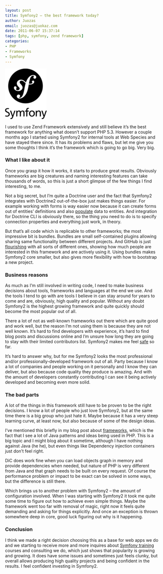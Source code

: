 ```yaml
---
layout: post
title: Symfony2 – the best framework today?
author: Juozas
email: juozas@juokaz.com
date: 2011-06-07 15:37:14
tags: [php, symfony, zend framework]
categories:
- PHP
- Frameworks
- Symfony
---
```


<div class="alignright" ><img src="/media/symfony2.png" alt="Symfony2" class="noborder"></div>

I used to use Zend Framework extensively and still believe it’s the best framework for anything what doesn’t support PHP 5.3. However a couple months ago I started using Symfony2 for internal tools at Web Species and have stayed there since. It has its problems and flaws, but let me give you some thoughts I think it’s the framework which is going to go big. Very big.

<!--more-->

### What I like about it

Once you grasp it how it works, it starts to produce great results. Obviously frameworks are big creatures and naming interesting features can take thousands of words, so this is just a short glimpse of the few things I find interesting, to me. 

Not a big secret, but I’m quite a Doctrine user and the fact that Symfony2 integrates with Doctrine2 out-of-the-box just makes things easier. For example working with forms is way easier now because it can create forms out of entities’ definitions and also [populate](http://symfony.com/doc/current/book/forms.html#forms-and-doctrine) data to entities. And integration for Doctrine CLI is obviously there, so the thing you need to do is to specify connection properties and everything just work, in theory.

But that’s all code which is replicable to other frameworks; the most impressive bit is bundles. Bundles are small self-contained plugins allowing sharing same functionality between different projects. And GitHub is just [flourishing](http://symfony2bundles.org/) with all sorts of different ones, showing how much people are interested in this framework and are actively using it. Using bundles makes Symfony2 core smaller, but also gives more flexibility with how to bootstrap a new project.

### Business reasons

As much as I’m still involved in writing code, I need to make business decisions about tools, frameworks and languages at the end we use.  And the tools I tend to go with are tools I believe in can stay around for years to come and are, obviously, high quality and popular. Without any doubt Symfony2 is the highest growing framework and quite quickly should become the most popular out of all. 

There a lot of not as well-known frameworks out there which are quite good and work well, but the reason I’m not using them is because they are not well known. It’s hard to find developers with experience, it’s hard to find blog posts and discussions online and I’m unsure how long they are going to stay with their limited contributors list. Symfony2 makes me feel [safe](http://symfony.com/contributors) so far.

It’s hard to answer why, but for me Symfony2 looks the most professional and/or professionally-developed framework out of all. Party because I know a lot of companies and people working on it personally and I know they can deliver, but also because code quality they produce is amazing. And with the amount of developers constantly contributing I can see it being actively developed and becoming even more solid.

### The bad parts

A lot of the things in this framework still have to be proven to be the right decisions. I know a lot of people who just love Symfony2, but at the same time there is a big group who just hate it. Maybe because it has a very steep learning curve, at least now, but also because of some of the design ideas. 

I’ve mentioned this briefly in my blog post about [frameworks](http://blog.webspecies.co.uk/2011-05-23/the-new-era-of-php-frameworks.html), which is the fact that I see a lot of Java patterns and ideas being used in PHP. This is a big topic and I might blog about it sometime, although I have nothing against Java (he he), but even things like Dependency injection containers just don’t feel right. 

DiC does work fine when you can load objects graph in memory and provide dependencies when needed, but nature of PHP is very different from Java and that graph needs to be built on every request. Of course the performance problem or impact to be exact can be solved in some ways, but the difference is still there. 

Which brings us to another problem with Symfony2 – the amount of configuration involved. When I was starting with Symfony2 it took me quite some time to figure out how to achieve even simple things. Maybe the framework went too far with removal of magic, right now it feels quite demanding and asking for things explicitly. And once an exception is thrown somewhere deep in core, good luck figuring out why is it happening.

### Conclusion

I think we made a right decision choosing this as a base for web apps we do and we starting to receive more and more inquires about [Symfony training](http://webspecies.co.uk/training/symfony) courses and consulting we do, which just shows that popularity is growing and growing. It does have some issues and sometimes just feels clunky, but overall allows producing high quality projects and being confident in the results. I feel confident investing in Symfony2.
